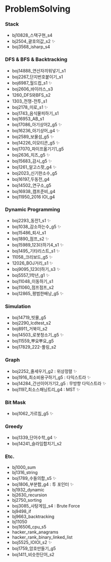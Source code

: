 # ProblemSolving

### Stack
- bj10828_스택구현_s4
- bj2504_괄호의값_s2 ✨
- boj3568_isharp_s4

### DFS & BFS & Backtracking
- boj14888_연산자끼워넣기_s1
- boj2267_단지번호붙이기_s1
- boj6987_월드컵_s1 ✨
- boj2606_바이러스_s3
- 1260_DFS와BFS_s2
- 1303_전쟁-전투_s1
- boj2178_미로_s1 ✨
- boj1743_음식물피하기_s1
- boj16953_AB_s1
- boj17086_아기상어2_g5 ✨
- boj16236_아기상어_g4 ✨
- boj2589_보물섬_g5 ✨
- boj14226_이모티콘_g5 ✨
- boj17070_파이프옮기기1_g5
- boj2636_치즈_g5 ✨
- boj15683_감시_g5 ✨
- boj1261_알고스팟_g4 ✨
- boj2023_신기한소수_g5
- boj16197_두동전_g4
- boj14502_연구소_g5
- boj16938_캠프준비_g4
- boj11950_2016 IOI_g4
 
### Dynamic Programming
- boj2293_동전1_s1 ✨
- boj1038_감소하는수_g5 ✨
- boj15486_퇴사_s1
- boj1890_점프_s2 ✨
- boj15989_123더하기4_s1 ✨
- boj1495_기타리스트_s1 ✨
- 11058_크리보드_g5 ✨
- 12026_BOJ거리_s1 ✨
- boj9095_123더하기_s3 ✨
- boj5557_1학년_g1 ✨
- boj11048_이동하기_s1
- boj11060_점프점프_s2
- boj12865_평범한배낭_g5 ✨

### Simulation
- boj14719_빗물_g5
- boj2290_lcdtest_s2
- boj8911_거북이_s2
- boj14503_로봇청소기_g5 ✨
- boj11559_뿌요뿌요_g5
- boj17829_222-풀링_s2

### Graph
- boj2252_줄세우기_g2 : 위상정렬 ✨
- boj1916_최소비용구하기_g5 : 다익스트라 ✨ 
- boj14284_간선이어가기2_g5 : 무방향 다익스트라 ✨ 
- boj1197_최소스패닝트리_g4 : MST ✨

### Bit Mask 
- boj1062_가르침_g5 ✨

### Greedy
- boj1339_단어수학_g4 ✨
- boj14241_슬라임합치기_s2

### Etc.
- bj1000_sum
- bj1316_string
- boj1789_수들의합_s5 ✨
- boj1806_부분합_g4 : 투 포인터 ✨
- bj1932_dynamic
- bj2630_recursion
- bj2750_sorting
- boj3085_사탕게임_s4 : Brute Force
- bj9498_if
- bj9663_backtracking
- bj11050
- boj16506_cpu_s5
- hacker_rank_anagrams
- hacker_rank_binary_linked_list
- boj5525_IOIOI_s2 ✨
- boj1759_암호만들기_g5
- boj1411_비슷한단어_s2
 
